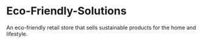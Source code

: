 # Eco-Friendly-Solutions
An eco-friendly retail store that sells sustainable products for the home and lifestyle.
